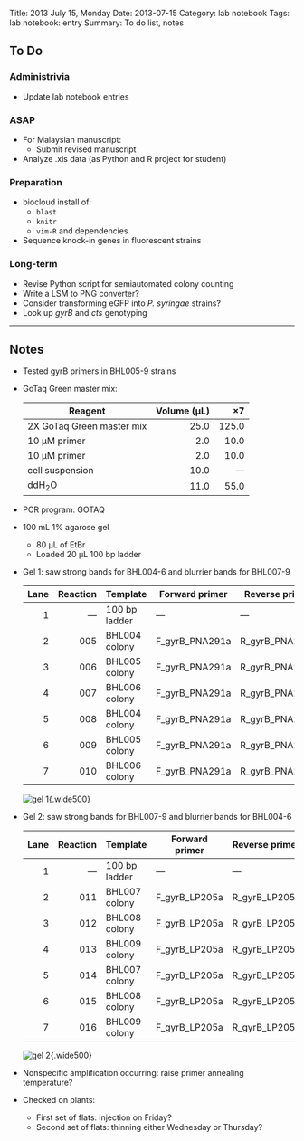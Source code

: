 Title: 2013 July 15, Monday
Date: 2013-07-15
Category: lab notebook
Tags: lab notebook: entry
Summary: To do list, notes

## To Do ##

### Administrivia ###

- Update lab notebook entries

### ASAP ###

- For Malaysian manuscript:
    - Submit revised manuscript
- Analyze .xls data (as Python and R project for student)

### Preparation ###

- biocloud install of:
    - `blast`
    - `knitr`
    - `vim-R` and dependencies
- Sequence knock-in genes in fluorescent strains

### Long-term ###

- Revise Python script for semiautomated colony counting
- Write a LSM to PNG converter?
- Consider transforming eGFP into _P. syringae_ strains? 
- Look up _gyrB_ and _cts_ genotyping

***

## Notes ##

- Tested gyrB primers in BHL005-9 strains
- GoTaq Green master mix:

    Reagent                   |Volume (&micro;L) |&times;7 
    --------------------------|-----------------:|--------:
    2X GoTaq Green master mix |              25.0|    125.0
    10 &micro;M primer        |               2.0|     10.0     
    10 &micro;M primer        |               2.0|     10.0
    cell suspension           |              10.0|  &mdash;
    ddH<sub>2</sub>O          |              11.0|     55.0

- PCR program: GOTAQ
- 100 mL 1% agarose gel
    - 80 &micro;L of EtBr
    - Loaded 20 &micro;L 100 bp ladder
- Gel 1: saw strong bands for BHL004-6 and blurrier bands for BHL007-9

    Lane |Reaction |Template      |Forward primer |Reverse primer
    ----:|--------:|--------------|---------------|---------------
        1|&mdash;  |100 bp ladder |&mdash;        |&mdash;
        2|005      |BHL004 colony |F_gyrB_PNA291a |R_gyrB_PNA291a
        3|006      |BHL005 colony |F_gyrB_PNA291a |R_gyrB_PNA291a
        4|007      |BHL006 colony |F_gyrB_PNA291a |R_gyrB_PNA291a
        5|008      |BHL004 colony |F_gyrB_PNA291a |R_gyrB_PNA291a
        6|009      |BHL005 colony |F_gyrB_PNA291a |R_gyrB_PNA291a
        7|010      |BHL006 colony |F_gyrB_PNA291a |R_gyrB_PNA291a

    ![gel 1](http://hanalee.info/static/images/20130715/gel1.jpg "gel 1"){.wide500}

- Gel 2: saw strong bands for BHL007-9 and blurrier bands for BHL004-6

    Lane |Reaction |Template      |Forward primer |Reverse primer
    ----:|--------:|--------------|---------------|---------------
        1|&mdash;  |100 bp ladder |&mdash;        |&mdash;
        2|011      |BHL007 colony |F_gyrB_LP205a  |R_gyrB_LP205a
        3|012      |BHL008 colony |F_gyrB_LP205a  |R_gyrB_LP205a
        4|013      |BHL009 colony |F_gyrB_LP205a  |R_gyrB_LP205a
        5|014      |BHL007 colony |F_gyrB_LP205a  |R_gyrB_LP205a
        6|015      |BHL008 colony |F_gyrB_LP205a  |R_gyrB_LP205a
        7|016      |BHL009 colony |F_gyrB_LP205a  |R_gyrB_LP205a

    ![gel 2](http://hanalee.info/static/images/20130715/gel2.jpg "gel 2"){.wide500}

- Nonspecific amplification occurring: raise primer annealing temperature?
- Checked on plants:
    - First set of flats: injection on Friday?
    - Second set of flats: thinning either Wednesday or Thursday?
